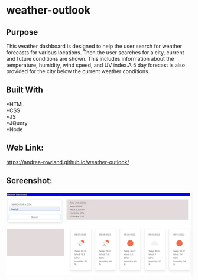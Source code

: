# weather-outlook

## Purpose
This weather dashboard is designed to help the user search for weather forecasts for various locations. Then the user searches for a city, current and future conditions are shown. This includes information about the temperature, humidity, wind speed, and UV index.A 5 day forecast is also provided for the city below the current weather conditions. 

## Built With
*HTML</br>
*CSS</br>
*JS</br>
*JQuery</br>
*Node</br>

## Web Link:
https://andrea-rowland.github.io/weather-outlook/

## Screenshot:
![weather-outlook-Screenshot](./assets/images/screenshot.JPG)